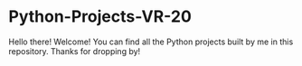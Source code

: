 # Python-Projects-VR-20
Hello there! Welcome! You can find all the Python projects built by me in this repository. Thanks for dropping by!
